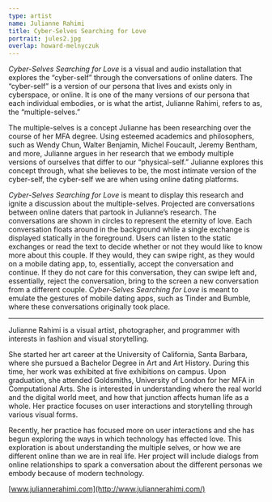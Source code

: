 ```yaml
---
type: artist
name: Julianne Rahimi
title: Cyber-Selves Searching for Love
portrait: jules2.jpg
overlap: howard-melnyczuk
---
```


*Cyber-Selves Searching for Love* is a visual and audio installation that explores the “cyber-self” through the conversations of online daters. The “cyber-self” is a version of our persona that lives and exists only in cyberspace, or online. It is one of the many versions of our persona that each individual embodies, or is what the artist, Julianne Rahimi, refers to as, the “multiple-selves.”

The multiple-selves is a concept Julianne has been researching over the course of her MFA degree. Using esteemed academics and philosophers, such as Wendy Chun, Walter Benjamin, Michel Foucault, Jeremy Bentham, and more, Julianne argues in her research that we embody multiple versions of ourselves that differ to our “physical-self.” Julianne explores this concept through, what she believes to be, the most intimate version of the cyber-self, the cyber-self we are when using online dating platforms.

*Cyber-Selves Searching for Love* is meant to display this research and ignite a discussion about the multiple-selves. Projected are conversations between online daters that partook in Julianne’s research. The conversations are shown in circles to represent the eternity of love. Each conversation floats around in the background while a single exchange is displayed statically in the foreground. Users can listen to the static exchanges or read the text to decide whether or not they would like to know more about this couple. If they would, they can swipe right, as they would on a mobile dating app, to, essentially, accept the conversation and continue. If they do not care for this conversation, they can swipe left and, essentially, reject the conversation, bring to the screen a new conversation from a different couple. *Cyber-Selves Searching for Love* is meant to emulate the gestures of mobile dating apps, such as Tinder and Bumble, where these conversations originally took place.

---

Julianne Rahimi is a visual artist, photographer, and programmer with interests in fashion and visual storytelling.

She started her art career at the University of California, Santa Barbara, where she pursued a Bachelor Degree in Art and Art History. During this time, her work was exhibited at five exhibitions on campus. Upon graduation, she attended Goldsmiths, University of London for her MFA in Computational Arts. She is interested in understanding where the real world and the digital world meet, and how that junction affects human life as a whole. Her practice focuses on user interactions and storytelling through various visual forms.

Recently, her practice has focused more on user interactions and she has begun exploring the ways in which technology has effected love. This exploration is about understanding the multiple selves, or how we are different online than we are in real life. Her project will include dialogs from online relationships to spark a conversation about the different personas we embody because of modern technology.

[www.juliannerahimi.com](http://www.juliannerahimi.com/)

